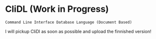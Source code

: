 # CliDL (Work in Progress)

    Command Line Interface Database Language (Document Based)

  I will pickup CliDl as soon as possible and upload the finnished version!
